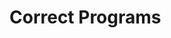 # Correct Programs

<div style="display: flex; justify-content: center;">

<object
    type="image/svg+xml"
    data="correct_programs_venn.svg"
    width="400"></object>
<small>[](https://azriel.im/dot_ix/?src=CYSwTgpgxgLiD2A7AXAAgG4THKBDANgFAAWIWuYUxAnsoaqgM7wBmMA7hRHQwwEa5gAfQCMaAN4BferwHCATBOm9UcoQGYlM-oKEAWLSrUBWQ7yjwwkWFsKJ4wCEMS4AthEY8mrDlzQAiAB4%2BAD4AQXx8VABlH05IQIB6UP8ZCytoGACAYUtrGGCwRJDYtniIQuLKkIAGADoaxpEAUlSdYTFUf1cQRkYQRABzVABuNtVdRS7GEVQAXjmmeXG1TS7EAFdIld0DLtwoKAgABzghneFTLrADiFS7BydHRihPGTVO-wuhKf9GYngW2AqA2jAqfCKITqEAAjhsCIwABQASm%2Ba38dXcMABwBR3z2-gG6AIIGBA2OGxg3yu-gsiFAcCQ9wgwEGHi8HyEQjUewA2h8ADQTYR6AC670mXJMaH5kyFJnF7Q0XPS%2BRlqyFqsy4oejiEEFc8AAVr0vMwyn5UIBeDcAvTtpPKZNCAUHIJR00IAZcldPw9XrWnqVe39wqEV09hGxBu4MkYMGo%2BHZ2lQ9j1jhYuC2MDeKgY-1wxycFnwljQkGAiYYEAAHjAbmgoBswMwwABaY7wAYwLCJllsoSp9P4TNeFRVmu4NCkYCORCJrU2ctMYh5gvwItgNCDSAQGcqc2%2BSDD3i5-NCQvFpj4XCdwhAA)</small>

</div>

<!--
1. Within the realm of all software, only a very small subset is correct.
2. Often we produce hundreds of incorrect copies in our attempt to create the correct version.
3. Constraints enforced by a compiler are one way to reduce the number of these incorrect copies.
-->
